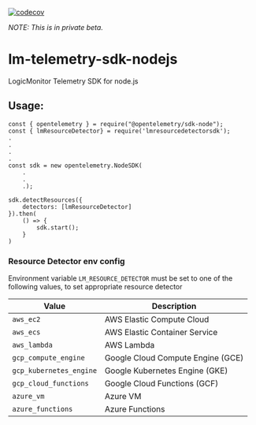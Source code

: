 [![codecov](https://codecov.io/gh/logicmonitor/lm-telemetry-sdk-nodejs/branch/main/graph/badge.svg?token=NCXEJLVNWH)](https://codecov.io/gh/logicmonitor/lm-telemetry-sdk-nodejs)

_NOTE: This is in private beta._
# lm-telemetry-sdk-nodejs
LogicMonitor Telemetry SDK for node.js

## Usage:

```node
const { opentelemetry } = require("@opentelemetry/sdk-node");
const { lmResourceDetector} = require('lmresourcedetectorsdk');
.
.
.
.
const sdk = new opentelemetry.NodeSDK(
    .
    .
    .);

sdk.detectResources({
    detectors: [lmResourceDetector]
}).then(
    () => {
        sdk.start();
    }
)
```

### Resource Detector env config

Environment variable `LM_RESOURCE_DETECTOR` must be set to one of the following values, to set appropriate resource detector

| Value                     | Description|
|---------------------------|-------------------------------------|
| `aws_ec2`                 | AWS Elastic Compute Cloud |
| `aws_ecs`                 | AWS Elastic Container Service |
| `aws_lambda`              | AWS Lambda |
| `gcp_compute_engine`      | Google Cloud Compute Engine (GCE) |
| `gcp_kubernetes_engine`   | Google Kubernetes Engine (GKE) |
| `gcp_cloud_functions`     | Google Cloud Functions (GCF) |
| `azure_vm`								| Azure VM |
| `azure_functions`         | Azure Functions |


